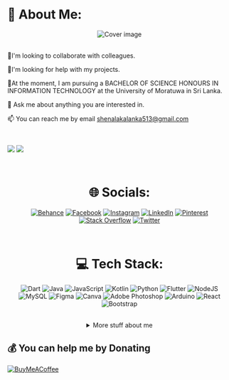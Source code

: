 


# **💫 About Me:**
<div align="center" style="text-align:center;">
 <img alt="Cover image" src="https://media.tenor.com/rCaIUO0MP-EAAAAC/mario-pixel-art.gif">
 </div>

 </br>

👯I'm looking to collaborate with colleagues.

🤝I'm looking for help with my projects.

🌱At the moment, I am pursuing a BACHELOR OF SCIENCE HONOURS IN INFORMATION TECHNOLOGY at the University of Moratuwa in Sri Lanka.

💬 Ask me about anything you are interested in.

📫 You can reach me by email [shenalakalanka513@gmail.com](mailto:shenalakalanka513@gmail.com)

<br/>

 <!--<a href="https://stackoverflow.com/users/18323659/">
    <img alt="Stack Exchange reputation" src="https://img.shields.io/stackexchange/stackoverflow/r/18323659?color=orange&label=reputation&logo=stackoverflow">
  </a> -->

[![](https://img.shields.io/stackexchange/stackoverflow/r/18323659?color=orange&label=reputation&logo=stackoverflow)](https://stackoverflow.com/users/18323659/) 
   ![](https://komarev.com/ghpvc/?username=Akalanka-00) 
 <!-- ![](https://visitcount.itsvg.in/api?id=Akalanka-00&label=Profile%20Views&color=6&pretty=false)-->

 <br/>
<div style="text-align:center;" align="center">
 
# 🌐 Socials: 

 
  [![Behance](https://img.shields.io/badge/Behance-1769ff?logo=behance&logoColor=white)](https://behance.net/shenalakalanka) [![Facebook](https://img.shields.io/badge/Facebook-%231877F2.svg?logo=Facebook&logoColor=white)](https://www.facebook.com/profile.php?id=100010203702185) [![Instagram](https://img.shields.io/badge/Instagram-%23E4405F.svg?logo=Instagram&logoColor=white)](https://instagram.com/shenal_akalanka_01) [![LinkedIn](https://img.shields.io/badge/LinkedIn-%230077B5.svg?logo=linkedin&logoColor=white)](https://linkedin.com/in/shenalakalanka) [![Pinterest](https://img.shields.io/badge/Pinterest-%23E60023.svg?logo=Pinterest&logoColor=white)](https://pinterest.com/ShenalAkalanka)   [![Stack Overflow](https://img.shields.io/badge/-Stackoverflow-FE7A16?logo=stack-overflow&logoColor=white)](https://stackoverflow.com/users/18323659) [![Twitter](https://img.shields.io/badge/Twitter-%231DA1F2.svg?logo=Twitter&logoColor=white)](https://twitter.com/shenalakalanka) 

<br/>

# 💻 Tech Stack:

   ![Dart](https://img.shields.io/badge/dart-%230175C2.svg?style=for-the-badge&logo=dart&logoColor=white) ![Java](https://img.shields.io/badge/java-%23ED8B00.svg?style=for-the-badge&logo=java&logoColor=white) ![JavaScript](https://img.shields.io/badge/javascript-%23323330.svg?style=for-the-badge&logo=javascript&logoColor=%23F7DF1E) ![Kotlin](https://img.shields.io/badge/kotlin-%230095D5.svg?style=for-the-badge&logo=kotlin&logoColor=white)  ![Python](https://img.shields.io/badge/python-3670A0?style=for-the-badge&logo=python&logoColor=ffdd54) 
   ![Flutter](https://img.shields.io/badge/Flutter-%2302569B.svg?style=for-the-badge&logo=Flutter&logoColor=white) ![NodeJS](https://img.shields.io/badge/node.js-6DA55F?style=for-the-badge&logo=node.js&logoColor=white) ![MySQL](https://img.shields.io/badge/mysql-%2300f.svg?style=for-the-badge&logo=mysql&logoColor=white) 	![Figma](https://img.shields.io/badge/figma-%23F24E1E.svg?style=for-the-badge&logo=figma&logoColor=white) ![Canva](https://img.shields.io/badge/Canva-%2300C4CC.svg?style=for-the-badge&logo=Canva&logoColor=white) ![Adobe Photoshop](https://img.shields.io/badge/adobephotoshop-%2331A8FF.svg?style=for-the-badge&logo=adobephotoshop&logoColor=white) ![Arduino](https://img.shields.io/badge/-Arduino-00979D?style=for-the-badge&logo=Arduino&logoColor=white) 
![React](https://img.shields.io/badge/react-%2320232a.svg?style=for-the-badge&logo=react&logoColor=%2361DAFB)
![Bootstrap](https://img.shields.io/badge/bootstrap-%23563D7C.svg?style=for-the-badge&logo=bootstrap&logoColor=white) 

<br/>

<details>
<summary>
  More stuff about me
</summary>

# 📊 GitHub Stats:
![](https://github-readme-stats.vercel.app/api?username=Akalanka-00&theme=vue-dark&hide_border=false&include_all_commits=true&count_private=true)<br/>
![](https://github-readme-streak-stats.herokuapp.com/?user=Akalanka-00&theme=vue-dark&hide_border=false)<br/>
![](https://github-readme-stats.vercel.app/api/top-langs/?username=Akalanka-00&theme=vue-dark&hide_border=false&include_all_commits=true&count_private=true&layout=compact)

<br/>

# 🏆 GitHub Trophies
![](https://github-profile-trophy.vercel.app/?username=Akalanka-00&theme=juicyfresh&no-frame=false&no-bg=false&margin-w=4)

 </div>
</details>

  ## 💰 You can help me by Donating
  [![BuyMeACoffee](https://img.shields.io/badge/Buy%20Me%20a%20Coffee-ffdd00?style=for-the-badge&logo=buy-me-a-coffee&logoColor=black)](https://www.buymeacoffee.com/shenalakalanka) 
